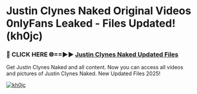 # Justin Clynes Naked Original Videos 0nlyFans Leaked - Files Updated! (kh0jc)

<h3>🔴 CLICK HERE 🌐==►► <a href="https://tinyurl.com/yckcrads" rel="nofollow">Justin Clynes Naked Updated Files</a></h3>

Get Justin Clynes Naked and all content. Now you can access all videos and pictures of Justin Clynes Naked. New Updated Files 2025!

[![kh0jc](https://i.imgur.com/hpKpOFt.gif)](https://tinyurl.com/yckcrads)
